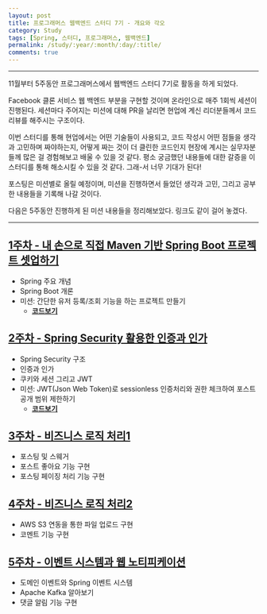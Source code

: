 ```yaml
---
layout: post
title: 프로그래머스 웹백엔드 스터디 7기 - 개요와 각오
category: Study
tags: [Spring, 스터디, 프로그래머스, 웹백엔드]
permalink: /study/:year/:month/:day/:title/
comments: true
---
```


---

11월부터 5주동안 프로그래머스에서 웹백엔드 스터디 7기로 활동을 하게 되었다.

Facebook 클론 서비스 웹 백엔드 부분을 구현할 것이며 온라인으로 매주 1회씩 세션이 진행된다. 세션마다 주어지는 미션에 대해 PR을 날리면 현업에 계신 리더분들께서 코드리뷰를 해주시는 구조이다.

이번 스터디를 통해 현업에서는 어떤 기술들이 사용되고, 코드 작성시 어떤 점들을 생각과 고민하며 짜야하는지, 어떻게 짜는 것이 더 클린한 코드인지 현장에 계시는 실무자분들께 많은 걸 경험해보고 배울 수 있을 것 같다. 평소 궁금했던 내용들에 대한 갈증을 이 스터디를 통해 해소시킬 수 있을 것 같다. 그래-서 너무 기대가 된다!

포스팅은 미션별로 올릴 예정이며, 미션을 진행하면서 들었던 생각과 고민, 그리고 공부한 내용들을 기록해 나갈 것이다.

다음은 5주동안 진행하게 된 미션 내용들을 정리해보았다. 링크도 같이 걸어 놓겠다.

---

## [1주차 - 내 손으로 직접 Maven 기반 Spring Boot 프로젝트 셋업하기](https://yjna2316.github.io/study/2020/11/12/pg-study-1w/)

- Spring 주요 개념
- Spring Boot 개론
- 미션: 간단한 유저 등록/조회 기능을 하는 프로젝트 만들기
  - [**코드보기**]()

## [2주차 - Spring Security 활용한 인증과 인가](https://yjna2316.github.io/projects/2020/11/19/pg-study-2w/)

- Spring Security 구조
- 인증과 인가
- 쿠키와 세션 그리고 JWT
- 미션: JWT(Json Web Token)로 sessionless 인증처리와 권한 체크하여 포스트 공개 범위 제한하기
  - [**코드보기**]()

## [3주차 - 비즈니스 로직 처리1](https://yjna2316.github.io/projects/2020/11/26/pg-study-3w/)

- 포스팅 및 스웨거
- 포스트 좋아요 기능 구현
- 포스팅 페이징 처리 기능 구현

## [4주차 - 비즈니스 로직 처리2](https://yjna2316.github.io/projects/2020/12/03/pg-study-4w/)

- AWS S3 연동을 통한 파일 업로드 구현
- 코멘트 기능 구현

## [5주차 - 이벤트 시스템과 웹 노티피케이션](https://yjna2316.github.io/projects/2020/12/10/pg-study-5w/)

- 도메인 이벤트와 Spring 이벤트 시스템
- Apache Kafka 알아보기
- 댓글 알림 기능 구현
